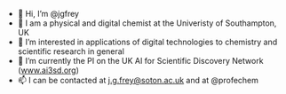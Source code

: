 - 👋 Hi, I’m @jgfrey
- :briefcase: I am a physical and digital chemist at the Univeristy of Southampton, UK
- 👀 I’m interested in applications of digital technologies to chemistry and scientific research in general
- 🌱 I’m currently the PI on the UK AI for Scientific Discovery Network (www.ai3sd.org)
- 📫 I can be contacted at j.g.frey@soton.ac.uk and at @profechem

<!---
jgfrey/jgfrey is a ✨ special ✨ repository because its `README.md` (this file) appears on your GitHub profile.
You can click the Preview link to take a look at your changes.
--->
